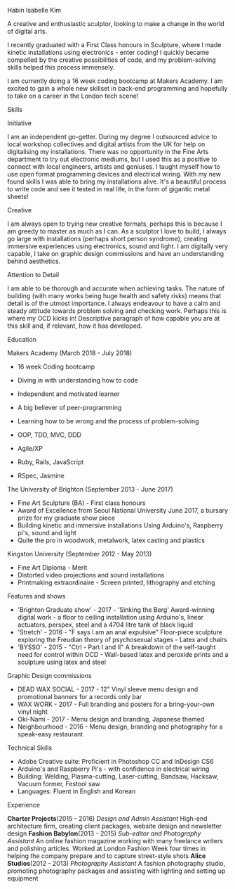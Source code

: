 Habin Isabelle Kim

A creative and enthusiastic sculptor, looking to make a change in the world of digital arts.

I recently graduated with a First Class honours in Sculpture, where I made kinetic installations using electronics - enter coding! I quickly became compelled by the creative possibilities of code, and my problem-solving skills helped this process immensely.

I am currently doing a 16 week coding bootcamp at Makers Academy. I am excited to gain a whole new skillset in back-end programming and hopefully to take on a career in the London tech scene!

Skills

Initiative

I am an independent go-getter. During my degree I outsourced advice to local workshop collectives and digital artists from the UK for help on digitalising my installations. There was no opportunity in the Fine Arts department to try out electronic mediums, but I used this as a positive to connect with local engineers, artists and geniuses. I taught myself how to use open format programming devices and electrical wiring. With my new found skills I was able to bring my installations alive. It's a beautiful process to write code and see it tested in real life, in the form of gigantic metal sheets!

Creative

I am always open to trying new creative formats, perhaps this is because I am greedy to master as much as I can. As a sculptor I love to build, I always go large with installations (perhaps short person syndrome), creating immersive experiences using electronics, sound and light. I am digitally very capable, I take on graphic design commissions and have an understanding behind aesthetics.

Attention to Detail

I am able to be thorough and accurate when achieving tasks. The nature of building (with many works being huge health and safety risks) means that detail is of the utmost importance. I always endeavour to have a calm and steady attitude towards problem solving and checking work. Perhaps this is where my OCD kicks in!
Descriptive paragraph of how capable you are at this skill and, if relevant, how it has developed.

Education

Makers Academy (March 2018 - July 2018)

- 16 week Coding bootcamp
- Diving in with understanding how to code
- Independent and motivated learner
- A big believer of peer-programming
- Learning how to be wrong and the process of problem-solving

- OOP, TDD, MVC, DDD
- Agile/XP
- Ruby, Rails, JavaScript
- RSpec, Jasmine

The University of Brighton (September 2013 - June 2017)

- Fine Art Sculpture (BA) - First class honours
- Award of Excellence from Seoul National University
  June 2017, a bursary prize for my graduate show piece
- Building kinetic and immersive installations
  Using Arduino's, Raspberry pi's, sound and light
- Quite the pro in woodwork, metalwork, latex casting and plastics

Kingston University (September 2012 - May 2013)

- Fine Art Diploma - Merit
- Distorted video projections and sound installations
- Printmaking extraordinaire - Screen printed, lithography and etching

Features and shows

- 'Brighton Graduate show' - 2017 - 'Sinking the Berg'
  Award-winning digital work - a floor to ceiling installation using Arduino's, linear actuators, perspex, steel and a 4704 litre tank of black liquid
- 'Stretch' - 2016 - "F says I am an anal expulsive"
  Floor-piece sculpture exploring the Freudian theory of psychosexual stages - Latex and chairs
- 'BYSSO' - 2015 - "Ctrl - Part I and II"
  A breakdown of the self-taught need for control within OCD - Wall-based latex and peroxide prints and a sculpture using latex and steel

Graphic Design commissions

- DEAD WAX SOCIAL - 2017 - 12" Vinyl sleeve menu design and promotional banners for a records only bar
- WAX WORK - 2017 - Full branding and posters for a bring-your-own vinyl night
- Oki-Nami - 2017 - Menu design and branding, Japanese themed
- Neighbourhood - 2016 - Menu design, branding and photography for a speak-easy restaurant

Technical Skills

- Adobe Creative suite: Proficient in Photoshop CC and InDesign CS6
- Arduino's and Raspberry Pi's - with confidence in electrical wiring
- Building: Welding, Plasma-cutting, Laser-cutting, Bandsaw, Hacksaw, Vacuum former, Festool saw
- Languages: Fluent in English and Korean


Experience

**Charter Projects**(2015 - 2016)
*Design and Admin Assistant*
High-end architecture firm, creating client packages, website design and newsletter design
**Fashion Babylon**(2013 - 2015)
*Sub-editor and Photography Assistant*
An online fashion magazine working with many freelance writers and polishing articles. Worked at London Fashion Week four times in helping the company prepare and to capture street-style shots
**Alice Studios**(2012 - 2013)
*Photography Assistant*
A fashion photography studio, promoting photography packages and assisting with lighting and setting up equipment
